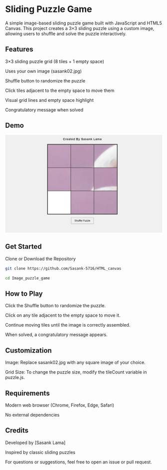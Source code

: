 # Sliding Puzzle Game
A simple image-based sliding puzzle game built with JavaScript and HTML5 Canvas. This project creates a 3×3 sliding puzzle using a custom image, allowing users to shuffle and solve the puzzle interactively.

## Features

3×3 sliding puzzle grid (8 tiles + 1 empty space)

Uses your own image (sasank02.jpg)

Shuffle button to randomize the puzzle

Click tiles adjacent to the empty space to move them

Visual grid lines and empty space highlight

Congratulatory message when solved

## Demo

![Puzzle Screenshot](puzzle.png)

## Get Started
 Clone or Download the Repository
```bash
git clone https://github.com/Sasank-5716/HTML_canvas
```
```bash
cd Image_puzzle_game
```

## How to Play
Click the Shuffle button to randomize the puzzle.

Click on any tile adjacent to the empty space to move it.

Continue moving tiles until the image is correctly assembled.

When solved, a congratulatory message appears.

## Customization
Image: Replace sasank02.jpg with any square image of your choice.

Grid Size: To change the puzzle size, modify the tileCount variable in puzzle.js.

## Requirements
Modern web browser (Chrome, Firefox, Edge, Safari)

No external dependencies

## Credits
Developed by [Sasank Lama]

Inspired by classic sliding puzzles



For questions or suggestions, feel free to open an issue or pull request.